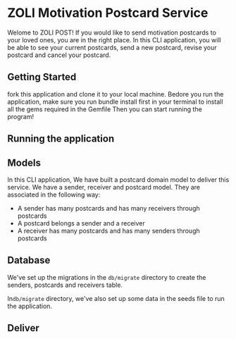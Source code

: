 # ZOLI Motivation Postcard Service

Welome to ZOLI POST! If you would like to send motivation postcards to your loved ones, you are in the right place.
In this CLI application, you will be able to see your current postcards, send a new postcard, revise your postcard and cancel your postcard.

## Getting Started
fork this application and clone it to your local machine.
Bedore you run the application, make sure you run bundle install first in your terminal to install all the gems required in the Gemfile
Then you can start running the program!


## Running the application


## Models
In this CLI application, We have built a postcard domain model to deliver this service. We have a sender, receiver and postcard model. They are associated in the following way:

* A sender has many postcards and has many receivers through postcards
* A postcard belongs a sender and a receiver
* A receiver has many postcards and has many senders through postcards

## Database
We've set up the migrations in the `db/migrate` directory to create the senders, postcards and receivers table.

In`db/migrate` directory, we've also set up some data in the seeds file to run the application. 




## Deliver